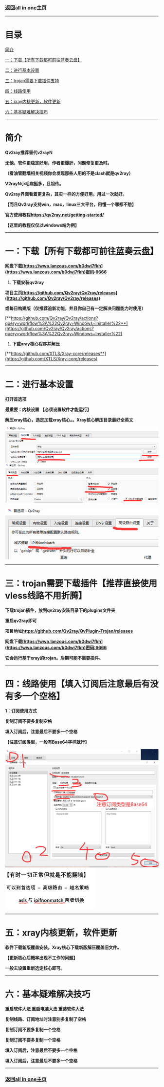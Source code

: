### [返回all in one主页](https://catcatroll.fun/)

---

# 目录

[简介](#简介)

[一：下载【所有下载都可前往蓝奏云盘】](#一：下载[所有下载都可前往蓝奏云盘])

[二：进行基本设置](#二：进行基本设置)

[三：trojan需要下载插件支持](#三：trojan需要下载插件支持)

[四：线路使用](#四：线路使用)

[五：xray内核更新，软件更新](#五：xray内核更新，软件更新)

[六：基本疑难解决技巧](#六：基本疑难解决技巧)

---

# 简介

**Qv2ray推荐替代v2rayN**

**无他，软件更稳定好用，作者更爆肝，问题修复更及时。**

**（看油管翻墙相关视频你会发现那些人用的不是clash就是qv2ray）**

**V2rayN小毛病挺多，且祖传。**

**Qv2ray界面看着更复杂，其实一样的方便好用。用过一次就好。**

**【而且Qv2ray支持win，mac，linux三大平台，用懂一个哪都不愁】**

**官方使用教程<https://qv2ray.net/getting-started/>**

**【这里的教程仅仅以windows端为例】**

---

# 一：下载【所有下载都可前往蓝奏云盘】

**网盘下载[https://wwa.lanzous.com/b0dwj7fkh](https://wwa.lanzous.com/b0dwj7fkh)密码:6666**

1.  **下载安装qv2ray**

**项目主页[https://github.com/Qv2ray/Qv2ray/releases](https://github.com/Qv2ray/Qv2ray/releases)**

**或每日构建版（仅推荐追新功能，并且你自己有一定解决问题能力时使用）**

[**https://github.com/Qv2ray/Qv2ray/actions?query=workflow%3A%22Qv2ray+Windows+Installer%22**](https://github.com/Qv2ray/Qv2ray/actions?query=workflow%3A%22Qv2ray+Windows+Installer%22)

1.  **下载xray核心程序并解压**

[**https://github.com/XTLS/Xray-core/releases**](https://github.com/XTLS/Xray-core/releases)

---

# 二：进行基本设置

**打开首选项**

**最重要：内核设置 【必须设置软件才能运行】**

**解压xray核心，选定加载xray核心。。Xray核心解压目录最好全英文**

![](https://raw.githubusercontent.com/DLGum/pic-bed/main/pic/a7ec0aee53462c182761f5ecb953f5ad.png)![](https://raw.githubusercontent.com/DLGum/pic-bed/main/pic/7c1d43852c8cee99e4667615bdd52f78.png)

![](https://raw.githubusercontent.com/DLGum/pic-bed/main/pic/e56c452bd8194cc966ff0ab096138638.png)

---

# 三：trojan需要下载插件【推荐直接使用vless线路不用折腾】

**下载trojan插件，放到qv2ray安装目录下的plugins文件夹**

**重启qv2ray即可**

**项目地址<https://github.com/Qv2ray/QvPlugin-Trojan/releases>**

**网盘下载[https://wwa.lanzous.com/b0dwj7fkh](https://wwa.lanzous.com/b0dwj7fkh)密码:6666**

**它会运行基于xray的trojan。后期可能不需要插件。**

---

# 四：线路使用【填入订阅后注意最后有没有多一个空格】

**1：订阅使用方式**

**复制订阅不要多复制空格**

**填入订阅后，注意最后不要多一个空格**

**【注意订阅类型，一般有Base64字样就行】**

![](https://raw.githubusercontent.com/DLGum/pic-bed/main/pic/00.png)
![](https://raw.githubusercontent.com/DLGum/pic-bed/main/pic/e5cdfacb63de93b350b72a781fdb6c93.png)

---

# 五：xray内核更新，软件更新

**软件下载新版覆盖安装。Xray核心下载新版解压覆盖旧文件。**

**【更新核心后概率出现不工作的问题】**

**一般去设置重新选定核心即可。**

---

# 六：基本疑难解决技巧

**重启软件大法 重启电脑大法 重装软件大法**

**复制线路、订阅地址时注意别多复制了空格**

**复制订阅不要多复制一个空格**

**复制订阅不要多复制一个空格**

**填入订阅后，注意最后不要多一个空格**

**填入订阅后，注意最后不要多一个空格**

---

### [返回all in one主页](https://catcatroll.fun/)
